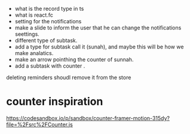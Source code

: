 - what is the record type in ts
- what is react.fc
- setting for the notifications
- make a slide to inform the user that he can change the notifications seettings.
- different type of subtask.
- add a type for subtask call it (sunah), and maybe this will be how we make analatics.
- make an arrow pointhing the counter of sunnah. 
- add a subtask with counter .

deleting reminders shoudl remove it from the store


# counter inspiration 
https://codesandbox.io/p/sandbox/counter-framer-motion-315dy?file=%2Fsrc%2FCounter.js
